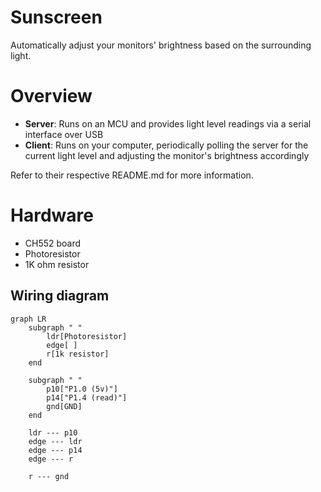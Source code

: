 # Sunscreen

Automatically adjust your monitors' brightness based on the surrounding light.

# Overview

- **Server**: Runs on an MCU and provides light level readings via a serial interface over USB
- **Client**: Runs on your computer, periodically polling the server for the current light level and adjusting the monitor's brightness accordingly

Refer to their respective README.md for more information.

# Hardware
- CH552 board
- Photoresistor
- 1K ohm resistor

## Wiring diagram
```mermaid
graph LR
	subgraph " "
		ldr[Photoresistor]
		edge[ ]
		r[1k resistor]
	end
	
	subgraph " "
		p10["P1.0 (5v)"]
		p14["P1.4 (read)"]
		gnd[GND]
	end

	ldr --- p10
	edge --- ldr
	edge --- p14
	edge --- r

	r --- gnd
```